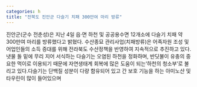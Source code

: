 ```yaml
---
categories: h
title: "전북도 진안군 다슬기 치패 300만여 마리 방류"
---
```

진안군(군수 전춘성)은 지난 4일 읍·면 하천 및 공공용수면 12개소에 다슬기 치패 약 300만여 마리를 방류했다고 밝혔다. 수산종묘 관리사업(치패방류)은 어족자원 조성 및 어업인들의 소득 증대를 위해 전라북도 수산정책을 반영하여 지속적으로 추진하고 있다.냇물 돌 밑에 무리 지어 서식하는 다슬기는 오염된 하천을 정화하며, 반딧불이 유충의 중요한 먹이로 이용되기 때문에 자연생태계 회복에 많은 도움이 되는‘하천의 청소부’로 불리고 있다.다슬기는 단백질 성분이 다량 함유되어 있고 간 보호 기능을 하는 아미노산 및 타우린이 많이 들어있으며